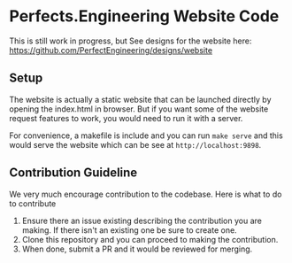 # Perfects.Engineering Website Code

This is still work in progress, but
See designs for the website here: https://github.com/PerfectEngineering/designs/website

## Setup

The website is actually a static website that can be launched directly by opening the index.html in browser. But if you want some of the website request features to work, you would need to run it with a server.

For convenience, a makefile is include and you can run `make serve` and this would serve the website which can be see at `http://localhost:9898`.

## Contribution Guideline
We very much encourage contribution to the codebase. Here is what to do to contribute

1. Ensure there an issue existing describing the contribution you are making. If there isn't an existing one be sure to create one.
2. Clone this repository and you can proceed to making the contribution.
3. When done, submit a PR and it would be reviewed for merging.